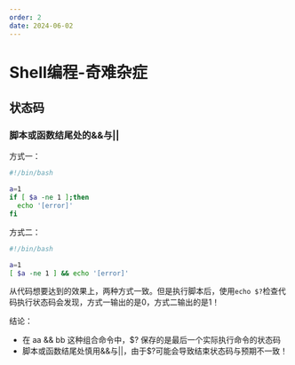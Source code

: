 ```yaml
---
order: 2
date: 2024-06-02
---
```


# Shell编程-奇难杂症

## 状态码

### 脚本或函数结尾处的&&与||

方式一：

```bash
#!/bin/bash

a=1
if [ $a -ne 1 ];then
  echo '[error]'
fi
```

方式二：

```bash
#!/bin/bash

a=1
[ $a -ne 1 ] && echo '[error]'
```

从代码想要达到的效果上，两种方式一致。但是执行脚本后，使用`echo $?`检查代码执行状态码会发现，方式一输出的是0，方式二输出的是1！

结论：

- 在 aa && bb 这种组合命令中，$? 保存的是最后一个实际执行命令的状态码
- 脚本或函数结尾处慎用&&与||，由于$?可能会导致结束状态码与预期不一致！